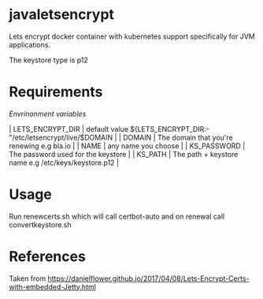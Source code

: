 # javaletsencrypt

Lets encrypt docker container with kubernetes support specifically for JVM applications.



The keystore type is p12


# Requirements

*Envrinonment variables*

| LETS_ENCRYPT_DIR | default value ${LETS_ENCRYPT_DIR:-"/etc/letsencrypt/live/$DOMAIN |
| DOMAIN | The domain that you're renewing e.g bla.io |
| NAME | any name you choose |
| KS_PASSWORD | The password used for the keystore |
| KS_PATH | The path + keystore name e.g /etc/keys/keystore.p12 |


# Usage

Run renewcerts.sh which will call certbot-auto and on renewal call convertkeystore.sh



# References

Taken from https://danielflower.github.io/2017/04/08/Lets-Encrypt-Certs-with-embedded-Jetty.html
